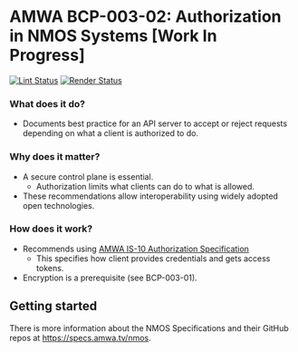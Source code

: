 # AMWA BCP-003-02: Authorization in NMOS Systems \[Work In Progress\]

[![Lint Status](https://github.com/AMWA-TV/nmos-authorization-practice/workflows/Lint/badge.svg)](https://github.com/AMWA-TV/nmos-authorization-practice/actions?query=workflow%3ALint)
[![Render Status](https://github.com/AMWA-TV/nmos-authorization-practice/workflows/Render/badge.svg)](https://github.com/AMWA-TV/nmos-authorization-practice/actions?query=workflow%3ARender)

<!-- INTRO-START -->

### What does it do?

- Documents best practice for an API server to accept or reject requests depending on what a client is authorized to do.

### Why does it matter?

- A secure control plane is essential.
  - Authorization limits what clients can do to what is allowed.
- These recommendations allow interoperability using widely adopted open technologies.

### How does it work?

- Recommends using [AMWA IS-10 Authorization Specification](https://specs.amwa.tv/is-10)
  - This specifies how client provides credentials and gets access tokens.
- Encryption is a prerequisite (see BCP-003-01).

<!-- INTRO-END -->

## Getting started

There is more information about the NMOS Specifications and their GitHub repos at <https://specs.amwa.tv/nmos>.
